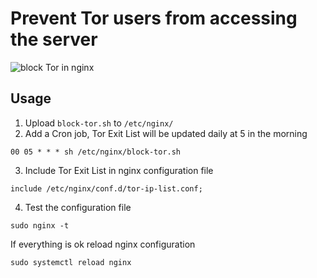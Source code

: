 # Prevent Tor users from accessing the server
![block Tor in nginx](https://hsto.org/webt/fy/3o/1m/fy3o1mj_hutgeir72p7hbyygvro.png)

## Usage
1) Upload `block-tor.sh` to `/etc/nginx/`
2) Add a Cron job, Tor Exit List will be updated daily at 5 in the morning
```
00 05 * * * sh /etc/nginx/block-tor.sh
```
3) Include Tor Exit List in nginx configuration file
```
include /etc/nginx/conf.d/tor-ip-list.conf;
```
4) Test the configuration file
```
sudo nginx -t
```
If everything is ok reload nginx configuration
```
sudo systemctl reload nginx
```
